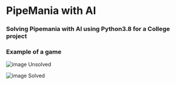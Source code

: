 # PipeMania with AI
### Solving Pipemania with AI using Python3.8 for a College project

### Example of a game


![image](https://github.com/TiagoLouro14/IA_PipeMania/assets/93547485/60f31e55-4870-4ba4-abdc-6fc9039aa235)                Unsolved




![image](https://github.com/TiagoLouro14/IA_PipeMania/assets/93547485/c39a056e-d617-4177-acfc-95345a9e3301)                Solved




